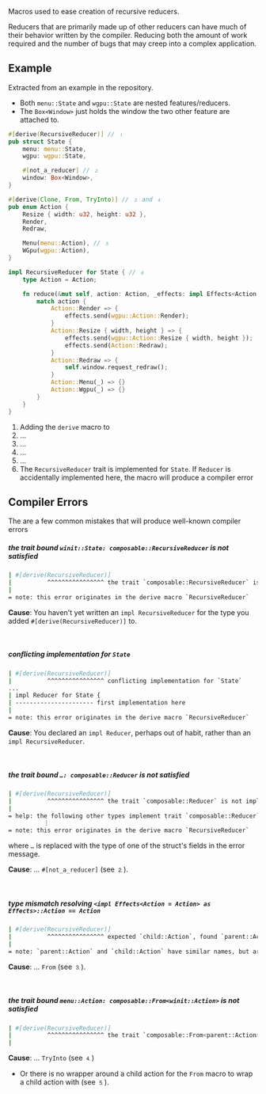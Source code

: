 Macros used to ease creation of recursive reducers. 

Reducers that are primarily made up of other reducers can have much of their behavior written by the compiler. Reducing both the amount of work required and the number of bugs that may creep into a complex application.



## Example

Extracted from an example in the repository.

- Both `menu::State` and `wgpu::State` are nested features/reducers.
- The `Box<Window>` just holds the window the two other feature are attached to.

```rust ignore
#[derive(RecursiveReducer)] // ⒈
pub struct State {
    menu: menu::State,
    wgpu: wgpu::State,

    #[not_a_reducer] // ⒉
    window: Box<Window>,
}

#[derive(Clone, From, TryInto)] // ⒊ and ⒋
pub enum Action {
    Resize { width: u32, height: u32 },
    Render,
    Redraw,

    Menu(menu::Action), // ⒌
    WGpu(wgpu::Action),
}

impl RecursiveReducer for State { // ⒍
    type Action = Action;

    fn reduce(&mut self, action: Action, _effects: impl Effects<Action = Action>) {
        match action {
            Action::Render => {
                effects.send(wgpu::Action::Render);
            }
            Action::Resize { width, height } => {
                effects.send(wgpu::Action::Resize { width, height });
                effects.send(Action::Redraw);
            }
            Action::Redraw => {
                self.window.request_redraw();
            }
            Action::Menu(_) => {}
            Action::Wgpu(_) => {}
        }
    }
}
```



1. Adding the `derive` macro to 
2. …
3. …
4. …
5. …
6. The `RecursiveReducer` trait is implemented for `State`. If `Reducer` is accidentally implemented here, the macro will produce a compiler error



## Compiler Errors

The are a few common mistakes that will produce well-known compiler errors



##### the trait bound `winit::State: composable::RecursiveReducer` is not satisfied

```sh
| #[derive(RecursiveReducer)]
|          ^^^^^^^^^^^^^^^^ the trait `composable::RecursiveReducer` is not implemented for `State`
|
= note: this error originates in the derive macro `RecursiveReducer`
```

**Cause**: You haven't yet written an `impl RecursiveReducer` for the type you added `#[derive(RecursiveReducer)]` to.

<br />


##### conflicting implementation for `State`

```sh
| #[derive(RecursiveReducer)]
|          ^^^^^^^^^^^^^^^^ conflicting implementation for `State`
...
| impl Reducer for State {
| ---------------------- first implementation here
|
= note: this error originates in the derive macro `RecursiveReducer`
```

**Cause**: You declared an `impl Reducer`, perhaps out of habit, rather than an `impl RecursiveReducer`.

<br />

##### the trait bound `…: composable::Reducer` is not satisfied

```sh
| #[derive(RecursiveReducer)]
|          ^^^^^^^^^^^^^^^^ the trait `composable::Reducer` is not implemented for `…`
|
= help: the following other types implement trait `composable::Reducer`:
          ⋮
= note: this error originates in the derive macro `RecursiveReducer`
```

where `…`  is replaced with the type of one of the struct's fields in the error message.

**Cause**: … `#[not_a_reducer]` (see ⒉).

<br />

#####  type mismatch resolving `<impl Effects<Action = Action> as Effects>::Action == Action`

```sh
| #[derive(RecursiveReducer)]
|          ^^^^^^^^^^^^^^^^ expected `child::Action`, found `parent::Action`
|
= note: `parent::Action` and `child::Action` have similar names, but are actually distinct types
```

**Cause**: … `From` (see ⒊).

<br />

##### the trait bound `menu::Action: composable::From<winit::Action>` is not satisfied

```sh
| #[derive(RecursiveReducer)]
|          ^^^^^^^^^^^^^^^^ the trait `composable::From<parent::Action>` is not implemented for `child::Action`
|
```

**Cause**: … `TryInto` (see ⒋)

- Or there is no wrapper around a child action for the `From` macro to wrap a child action with (see ⒌).

<br />
